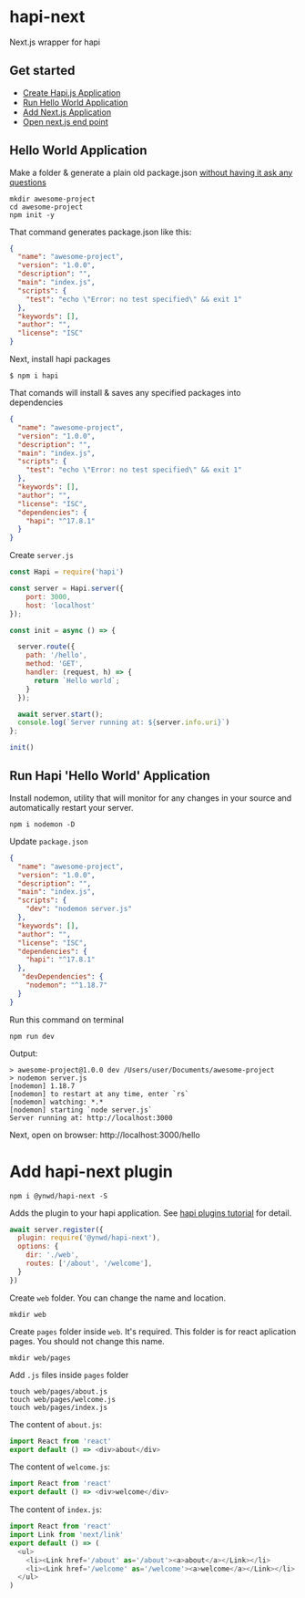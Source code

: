 # hapi-next

Next.js wrapper for hapi


## Get started

- [Create Hapi.js Application]()
- [Run Hello World Application]()
- [Add Next.js Application]()
- [Open next.js end point]()

## Hello World Application
Make a folder & generate a plain old package.json [without having it ask any questions](https://docs.npmjs.com/cli/init)
```console
mkdir awesome-project
cd awesome-project
npm init -y
```

That command generates package.json like this:
```json
{
  "name": "awesome-project",
  "version": "1.0.0",
  "description": "",
  "main": "index.js",
  "scripts": {
    "test": "echo \"Error: no test specified\" && exit 1"
  },
  "keywords": [],
  "author": "",
  "license": "ISC"
}
```

Next, install hapi packages
```console
$ npm i hapi
```

That comands will install & saves any specified packages into dependencies
```json
{
  "name": "awesome-project",
  "version": "1.0.0",
  "description": "",
  "main": "index.js",
  "scripts": {
    "test": "echo \"Error: no test specified\" && exit 1"
  },
  "keywords": [],
  "author": "",
  "license": "ISC",
  "dependencies": {
    "hapi": "^17.8.1"
  }
}
```

Create `server.js`
```javascript
const Hapi = require('hapi')

const server = Hapi.server({
    port: 3000,
    host: 'localhost'
});

const init = async () => {

  server.route({
    path: '/hello',
    method: 'GET',
    handler: (request, h) => {
      return `Hello world`;
    }
  });

  await server.start();
  console.log(`Server running at: ${server.info.uri}`)
};

init()
```

## Run Hapi 'Hello World' Application

Install nodemon, utility that will monitor for any changes in your source and automatically restart your server.
```console
npm i nodemon -D
```

Update `package.json`
```json
{
  "name": "awesome-project",
  "version": "1.0.0",
  "description": "",
  "main": "index.js",
  "scripts": {
    "dev": "nodemon server.js"
  },
  "keywords": [],
  "author": "",
  "license": "ISC",
  "dependencies": {
    "hapi": "^17.8.1"
  },
   "devDependencies": {
    "nodemon": "^1.18.7"
  }
}

```

Run this command on terminal
```console
npm run dev
```
Output:

```console
> awesome-project@1.0.0 dev /Users/user/Documents/awesome-project
> nodemon server.js
[nodemon] 1.18.7
[nodemon] to restart at any time, enter `rs`
[nodemon] watching: *.*
[nodemon] starting `node server.js`
Server running at: http://localhost:3000
```
Next, open on browser: http://localhost:3000/hello

# Add hapi-next plugin

```console
npm i @ynwd/hapi-next -S
```

Adds the plugin to your hapi application. See [hapi plugins tutorial](https://hapijs.com/tutorials/plugins) for detail.

```javascript
await server.register({
  plugin: require('@ynwd/hapi-next'),
  options: { 
    dir: './web',
    routes: ['/about', '/welcome'],
  }
})
```

Create `web` folder. You can change the name and location.
```console
mkdir web
```

Create `pages` folder inside `web`. It's required. This folder is for react aplication pages. You should not change this name. 
```console
mkdir web/pages
```

Add `.js` files inside `pages` folder
```console
touch web/pages/about.js
touch web/pages/welcome.js
touch web/pages/index.js
```

The content of `about.js`:
```javascript
import React from 'react'
export default () => <div>about</div>
```

The content of `welcome.js`:
```javascript
import React from 'react'
export default () => <div>welcome</div>
```
The content of `index.js`:
```javascript
import React from 'react'
import Link from 'next/link'
export default () => (
  <ul>
    <li><Link href='/about' as='/about'><a>about</a></Link></li>
    <li><Link href='/welcome' as='/welcome'><a>welcome</a></Link></li>
  </ul>
)
```